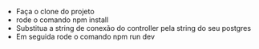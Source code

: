 * Faça o clone do projeto
* rode o comando npm install
* Substitua a string de conexão do controller pela string do seu postgres
* Em seguida rode o comando npm run dev
